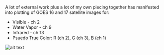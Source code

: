 A lot of external work plus a lot of my own piecing together has manifested into plotting of GOES 16 and 17 satellite images for: 

* Visible - ch 2
* Water Vapor - ch 9
* Infrared - ch 13
* Psuedo True Color: R (ch 2), G (ch 3), B (ch 1)

![alt text](https://raw.githubusercontent.com/MethaneRain/Weather-Jupyter-Notebooks/master/GOES17_TrueColor_Jan16_2019.gif)
